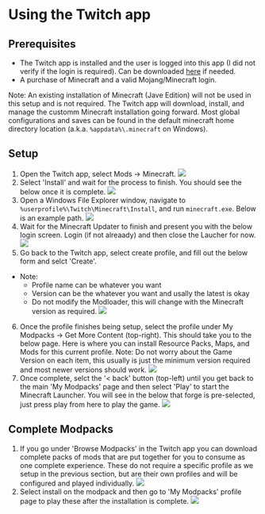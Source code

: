 # Using the Twitch app

## Prerequisites
- The Twitch app is installed and the user is logged into this app (I did not verify if the login is required). Can be downloaded [here](https://desktop.twitchsvc.net/installer/windows/TwitchSetup.exe) if needed.
- A purchase of Minecraft and a valid Mojang/Minecraft login.

Note: An existing installation of Minecraft (Jave Edition) will not be used in this setup and is not required. The Twitch app will download, install, and manage the customm Minecraft installation going forward. Most global configurations and saves can be found in the default minecraft home directory location (a.k.a. `%appdata%\.minecraft` on Windows).

## Setup
1. Open the Twitch app, select Mods -> Minecraft.
![](img/figure1.png)
2. Select 'Install' and wait for the process to finish. You should see the below once it is complete.
![](img/figure2.png)
3. Open a Windows File Explorer window, navigate to `%userprofile%\Twitch\Minecraft\Install`, and run `minecraft.exe`. Below is an example path.
![](img/figure3.png)
4. Wait for the Minecraft Updater to finish and present you with the below login screen. Login (if not alreaady) and then close the Laucher for now.
![](img/figure4.png)
5. Go back to the Twitch app, select create profile, and fill out the below form and selct 'Create'.
- Note: 
  - Profile name can be whatever you want
  - Version can be the whatever you want and usally the latest is okay
  - Do not modify the Modloader, this will change with the Minecraft version as required.
![](img/figure5.png)
6. Once the profile finishes being setup, select the profile under My Modpacks -> Get More Content (top-right). This should take you to the below page. Here is where you can install Resource Packs, Maps, and Mods for this current profile. Note: Do not worry about the Game Version on each item, this usually is just the minimum version required and most newer versions should work.
![](img/figure6.png)
7. Once complete, selct the '< back' button (top-left) until you get back to the main 'My Modpacks' page and then select 'Play' to start the Minecraft Launcher. You will see in the below that forge is pre-selected, just press play from here to play the game.
![](img/figure7.png)
## Complete Modpacks
1. If you go under 'Browse Modpacks' in the Twitch app you can download complete packs of mods that are put together for you to consume as one complete experience. These do not require a specific profile as we setup in the previous section, but are their own profiles and will be configured and played individually.
![](img/figure8.png)
2. Select install on the modpack and then go to 'My Modpacks' profile page to play these after the installation is complete. 
![](img/figure9.png)

